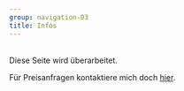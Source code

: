 ```yaml
---
group: navigation-03
title: Infos
---
```



<br>
Diese Seite wird überarbeitet.

Für Preisanfragen kontaktiere mich doch [hier](http://micheledekker.ch/kontakt/).




 




